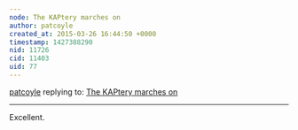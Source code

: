 ```yaml
---
node: The KAPtery marches on
author: patcoyle
created_at: 2015-03-26 16:44:50 +0000
timestamp: 1427388290
nid: 11726
cid: 11403
uid: 77
---
```




[patcoyle](../profile/patcoyle) replying to: [The KAPtery marches on](../notes/cfastie/03-26-2015/the-kaptery-marches-on)

----
Excellent.